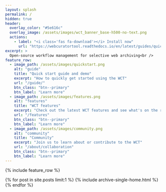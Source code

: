 ```yaml
---
layout: splash
permalink: /
hidden: true
header:
  overlay_color: "#5e616c"
  overlay_image: /assets/images/wct_banner_base-h500-no-text.png
  actions:
    - label: "<i class='fas fa-download'></i> Install now"
      url: "https://webcuratortool.readthedocs.io/en/latest/guides/quick-start-guide.html#installation"
excerpt: >
  Open-source workflow management for selective web archiving<br />
feature_row:
  - image_path: /assets/images/quickstart.png
    alt: "guide"
    title: "Quick start guide and demo"
    excerpt: "How to quickly get started using the WCT"
    url: "/guide/"
    btn_class: "btn--primary"
    btn_label: "Learn more"
  - image_path: /assets/images/features.png
    alt: "features"
    title: "WCT features"
    excerpt: "Check out the latest WCT features and see what's on the roadmap"
    url: "/features"
    btn_class: "btn--primary"
    btn_label: "Learn more"
  - image_path: /assets/images/community.png
    alt: "community"
    title: "Community"
    excerpt: "Join us to learn about or contribute to the WCT"
    url: "/about/collaboration"
    btn_class: "btn--primary"
    btn_label: "Learn more"      
---
```


{% include feature_row %}

{% for post in site.posts limit:1 %}
     {% include archive-single-home.html %}
  {% endfor %}